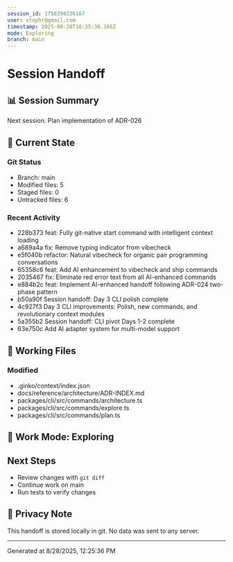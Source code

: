 ```yaml
---
session_id: 1756398336167
user: xtophr@gmail.com
timestamp: 2025-08-28T16:25:36.166Z
mode: Exploring
branch: main
---
```


# Session Handoff

## 📊 Session Summary
Next session: Plan implementation of ADR-026

## 🔄 Current State

### Git Status
- Branch: main
- Modified files: 5
- Staged files: 0
- Untracked files: 6

### Recent Activity
- 228b373 feat: Fully git-native start command with intelligent context loading
- a689a4a fix: Remove typing indicator from vibecheck
- e5f040b refactor: Natural vibecheck for organic pair programming conversations
- 65358c6 feat: Add AI enhancement to vibecheck and ship commands
- 2035467 fix: Eliminate red error text from all AI-enhanced commands
- e884b2c feat: Implement AI-enhanced handoff following ADR-024 two-phase pattern
- b50a90f Session handoff: Day 3 CLI polish complete
- 4c927f3 Day 3 CLI improvements: Polish, new commands, and revolutionary context modules
- 5a355b2 Session handoff: CLI pivot Days 1-2 complete
- 63e750c Add AI adapter system for multi-model support

## 📁 Working Files

### Modified
- .ginko/context/index.json
- docs/reference/architecture/ADR-INDEX.md
- packages/cli/src/commands/architecture.ts
- packages/cli/src/commands/explore.ts
- packages/cli/src/commands/plan.ts

## 🎯 Work Mode: Exploring

## Next Steps
- Review changes with `git diff`
- Continue work on main
- Run tests to verify changes

## 🔐 Privacy Note
This handoff is stored locally in git. No data was sent to any server.

---
Generated at 8/28/2025, 12:25:36 PM